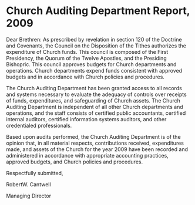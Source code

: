 # Church Auditing Department Report, 2009

Dear Brethren: As prescribed by revelation in section 120 of the Doctrine and
Covenants, the Council on the Disposition of the Tithes authorizes the
expenditure of Church funds. This council is composed of the First Presidency,
the Quorum of the Twelve Apostles, and the Presiding Bishopric. This council
approves budgets for Church departments and operations. Church departments
expend funds consistent with approved budgets and in accordance with Church
policies and procedures.

The Church Auditing Department has been granted access to all records and
systems necessary to evaluate the adequacy of controls over receipts of funds,
expenditures, and safeguarding of Church assets. The Church Auditing
Department is independent of all other Church departments and operations, and
the staff consists of certified public accountants, certified internal
auditors, certified information systems auditors, and other credentialed
professionals.

Based upon audits performed, the Church Auditing Department is of the opinion
that, in all material respects, contributions received, expenditures made, and
assets of the Church for the year 2009 have been recorded and administered in
accordance with appropriate accounting practices, approved budgets, and Church
policies and procedures.

Respectfully submitted,

RobertW. Cantwell

Managing Director

